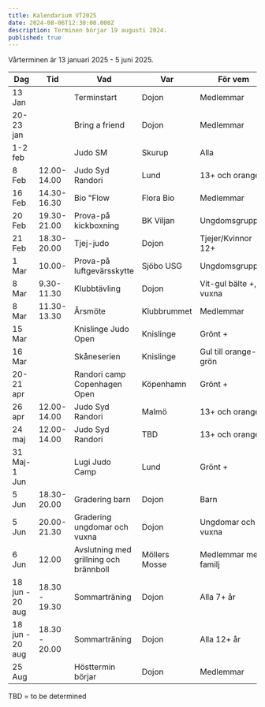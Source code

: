 ```yaml
---
title: Kalendarium VT2025
date: 2024-08-06T12:30:00.000Z
description: Terminen börjar 19 augusti 2024.
published: true
---
```

Vårterminen är 13 januari 2025 - 5 juni 2025.

| Dag             | Tid           | Vad                                    | Var           | För vem                   |
| --------------- | ------------- | -------------------------------------- | ------------- | ------------------------- |
| 13 Jan          |               | Terminstart                            | Dojon         | Medlemmar                 |
| 20-23 jan       |               | Bring a friend                         | Dojon         | Medlemmar                 |
| 1-2 feb         |               | Judo SM                                | Skurup        | Alla                      |
| 8 Feb           | 12.00-14.00   | Judo Syd Randori                       | Lund          | 13+ och orange+           |
| 16 Feb          | 14.30-16.30   | Bio "Flow                              | Flora Bio     | Medlemmar                 |
| 20 Feb          | 19.30-21.00   | Prova-på kickboxning                   | BK Viljan     | Ungdomsgruppen            |
| 21 Feb          | 18.30-20.00   | Tjej-judo                              | Dojon         | Tjejer/Kvinnor 12+        |
| 1 Mar           | 10.00-        | Prova-på luftgevärsskytte              | Sjöbo USG     | Ungdomsgruppen            |
| 8 Mar           | 9.30-11.30    | Klubbtävling                           | Dojon         | Vit-gul bälte +, ej vuxna |
| 8 Mar           | 11.30-13.30   | Årsmöte                                | Klubbrummet   | Medlemmar                 |
| 15 Mar          |               | Knislinge Judo Open                    | Knislinge     | Grönt +                   |
| 16 Mar          |               | Skåneserien                            | Knislinge     | Gul till orange-grön      |
| 20-21 apr       |               | Randori camp Copenhagen Open           | Köpenhamn     | Grönt +                   |
| 26 apr          | 12.00-14.00   | Judo Syd Randori                       | Malmö         | 13+ och orange+           |
| 24 maj          | 12.00-14.00   | Judo Syd Randori                       | TBD           | 13+ och orange+           |
| 31 Maj-1 Jun    |               | Lugi Judo Camp                         | Lund          | Grönt +                   |
| 5 Jun           | 18.30-20.00   | Gradering barn                         | Dojon         | Barn                      |
| 5 Jun           | 20.00-21.30   | Gradering ungdomar och vuxna           | Dojon         | Ungdomar och vuxna        |
| 6 Jun           | 12.00         | Avslutning med grillning och brännboll | Möllers Mosse | Medlemmar med familj      |
| 18 jun - 20 aug | 18.30 - 19.30 | Sommarträning                          | Dojon         | Alla 7+ år                |
| 18 jun - 20 aug | 18.30 - 20.00 | Sommarträning                          | Dojon         | Alla 12+ år               |
| 25 Aug          |               | Hösttermin börjar                      | Dojon         | Medlemmar                 |

TBD = to be determined
